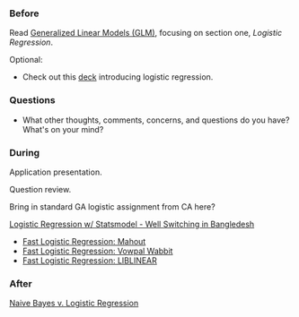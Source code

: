 ### Before

Read [Generalized Linear Models (GLM)](http://www.wright.edu/~thaddeus.tarpey/ES714glm.pdf), focusing on section one, _Logistic Regression_.

Optional:

 * Check out this [deck](http://www.mc.vanderbilt.edu/gcrc/workshop_files/2004-11-12.pdf) introducing logistic regression.


### Questions

 * What other thoughts, comments, concerns, and questions do you have? What's on your mind?


### During

Application presentation.

Question review.

Bring in standard GA logistic assignment from CA here?

[Logistic Regression w/ Statsmodel - Well Switching in Bangledesh](http://nbviewer.ipython.org/github/carljv/Will_it_Python/blob/master/ARM/ch5/arsenic_wells_switching.ipynb)

 * [Fast Logistic Regression: Mahout](https://cwiki.apache.org/MAHOUT/logistic-regression.html)
 * [Fast Logistic Regression: Vowpal Wabbit](https://github.com/JohnLangford/vowpal_wabbit/wiki)
 * [Fast Logistic Regression: LIBLINEAR](http://www.csie.ntu.edu.tw/~cjlin/liblinear/)

### After

[Naive Bayes v. Logistic Regression](http://www.cs.cmu.edu/~tom/mlbook/NBayesLogReg.pdf)
